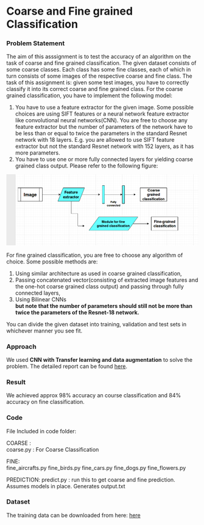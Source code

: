 # Coarse and Fine grained Classification

### Problem Statement

The aim of this asssignment is to test the accuracy of an algorithm on the task of coarse and fine grained classification. The given dataset consists of some coarse classes. Each class has some fine classes, each of which in turn consists of some images of the respective coarse and fine class. The task of this assignment is: given some test images, you have to correctly classify it into its correct coarse and fine grained class. For the coarse grained classification, you have to implement the following model:

1.  You have to use a feature extractor for the given image. Some possible choices are using SIFT features or a neural network feature extractor like convolutional neural networks(CNN). You are free to choose any feature extractor but the number of parameters of the network have to be less than or equal to twice the parameters in the standard Resnet network with 18 layers. E.g. you are allowed to use SIFT feature extractor but not the standard Resnet network with 152 layers, as it has more parameters.
2.  You have to use one or more fully connected layers for yielding coarse grained class output. Please refer to the following figure:

![Architecture](arch.png)

For fine grained classification, you are free to choose any algorithm of choice. Some possible methods are:

1.  Using similar architecture as used in coarse grained classification,
2.  Passing concatenated vector(consisting of extracted image features and the one-hot coarse grained class output) and passing through fully connected layers,
3.  Using Bilinear CNNs  
    **but note that the number of parameters should still not be more than twice the parameters of the Resnet-18 network.**

You can divide the given dataset into training, validation and test sets in whichever manner you see fit.

### Approach
We used **CNN with Transfer learning and data augmentation**  to solve the problem. The detailed report can be found [here](report.pdf).

### Result
We achieved approx 98% accuracy an course classification and 84% accuracy on fine classification.

### Code
File Included in code folder:

COARSE :    
    coarse.py : For Coarse Classification

FINE:    
    fine_aircrafts.py 
    fine_birds.py
    fine_cars.py
    fine_dogs.py
    fine_flowers.py


PREDICTION:
    predict.py : run this to get coarse and fine prediction. Assumes models in place. Generates output.txt

### Dataset

The training data can be downloaded from here: [here](https://drive.google.com/drive/folders/1H8H2NS193l78A6xsDyi5iEQpUGlSsn51?fbclid=IwAR0J7KFVd_sdPBCyQwqw5balQHpTLoTxqfdv5pZ_ElMb5IyRS9MDw2ejlyw)
